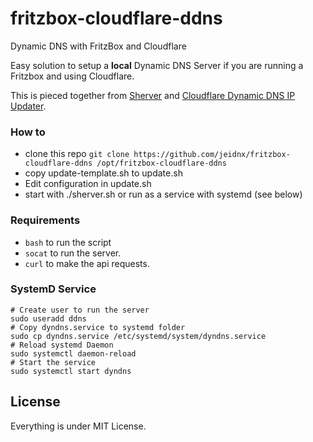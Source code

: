fritzbox-cloudflare-ddns
=======

Dynamic DNS with FritzBox and Cloudflare

Easy solution to setup a **local** Dynamic DNS Server if you are running a Fritzbox and using Cloudflare.

This is pieced together from [Sherver](https://github.com/remileduc/sherver) and [Cloudflare Dynamic DNS IP Updater](https://github.com/K0p1-Git/cloudflare-ddns-updater).

### How to

 - clone this repo `git clone https://github.com/jeidnx/fritzbox-cloudflare-ddns /opt/fritzbox-cloudflare-ddns`
 - copy update-template.sh to update.sh
 - Edit configuration in update.sh
 - start with ./sherver.sh or run as a service with systemd (see below)

### Requirements

- `bash` to run the script
- `socat` to run the server.
- `curl` to make the api requests.

### SystemD Service

```shell
# Create user to run the server
sudo useradd ddns
# Copy dyndns.service to systemd folder
sudo cp dyndns.service /etc/systemd/system/dyndns.service
# Reload systemd Daemon
sudo systemctl daemon-reload
# Start the service
sudo systemctl start dyndns
```

License
-------

Everything is under MIT License.